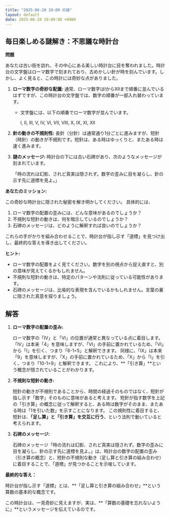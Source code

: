 ```yaml
---
title: "2025-06-20 19:09 の謎"
layout: default
date: 2025-06-20 19:09:00 +0900
---
```

## 毎日楽しめる謎解き：不思議な時計台

**問題**

あなたは古い街を訪れ、その中心にある美しい時計台に目を奪われました。時計台の文字盤はローマ数字で刻まれており、古めかしい針が時を刻んでいます。しかし、よく見ると、この時計には奇妙な点がありました。

1.  **ローマ数字の奇妙な配置:** 通常、ローマ数字はIからXIIまで順番に並んでいるはずですが、この時計台の文字盤では、数字の順番が一部入れ替わっています。

    *   文字盤には、以下の順番でローマ数字が並んでいます。

        I, II, III, V, IV, VI, VII, VIII, X, IX, XI, XII

2.  **針の動きの不規則性:** 長針（分針）は通常通り1分ごとに進みますが、短針（時針）の動きが不規則です。短針は、ある時はゆっくりと、またある時は速く進みます。

3.  **謎のメッセージ:** 時計台の下には古い石碑があり、次のようなメッセージが刻まれています。

    「時の流れは幻影、されど真実は隠されず。数字の歪みに目を凝らし、針の示す先に道標を見よ。」

**あなたのミッション:**

この奇妙な時計台に隠された秘密を解き明かしてください。
具体的には、

1.  ローマ数字の配置の歪みには、どんな意味があるのでしょうか？
2.  不規則な短針の動きは、何を暗示しているのでしょうか？
3.  石碑のメッセージは、どのように解釈すれば良いのでしょうか？

これらの手がかりを組み合わせることで、時計台が指し示す「道標」を見つけ出し、最終的な答えを導き出してください。

**ヒント:**

*   ローマ数字の配置をよく見てください。数字を別の視点から捉え直すと、別の意味が見えてくるかもしれません。
*   不規則な短針の動きは、特定のパターンや法則に従っている可能性があります。
*   石碑のメッセージは、比喩的な表現を含んでいるかもしれません。言葉の裏に隠された真意を探りましょう。

## 解答

1.  **ローマ数字の配置の歪み:**

    ローマ数字の「IV」と「VI」の位置が通常と異なっている点に着目します。
    「IV」は本来「4」を意味しますが、「VI」の手前に置かれているため、「VI」から「I」を引く、つまり「6-1=5」と解釈できます。
    同様に、「IX」は本来「9」を意味しますが、「X」の手前に置かれているため、「X」から「I」を引く、つまり「10-1=9」と解釈できます。
    これにより、**「引き算」**という概念が隠されていることがわかります。

2.  **不規則な短針の動き:**

    短針の動きが不規則であることから、時間の経過そのものではなく、短針が指し示す「数字」そのものに意味があると考えます。
    短針が指す数字を上記の「引き算」の概念に従って解釈すると、ある時は数字がそのまま、またある時は「1を引いた数」を示すことになります。
    この規則性に着目すると、短針は、**「足し算」と「引き算」を交互に行う**、という法則で動いていると考えられます。

3.  **石碑のメッセージ:**

    石碑のメッセージ「時の流れは幻影、されど真実は隠されず。数字の歪みに目を凝らし、針の示す先に道標を見よ。」は、時計台の数字の配置の歪み（引き算の概念）と、短針の不規則な動き（足し算と引き算の組み合わせ）に着目することで、「道標」が見つかることを示唆しています。

**最終的な答え：**

時計台が指し示す「道標」とは、**「足し算と引き算の組み合わせ」**という算数の基本的な概念です。

この時計台は、一見奇妙に見えますが、実は、**「算数の基礎を忘れないように」**というメッセージを伝えているのです。
